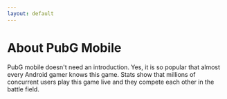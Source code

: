 ```yaml
---
layout: default
---
```


# About PubG Mobile
PubG mobile doesn't need an introduction. Yes, it is so popular that almost every Android gamer knows this game. Stats show that millions of concurrent users play this game live and they compete each other in the battle field.
